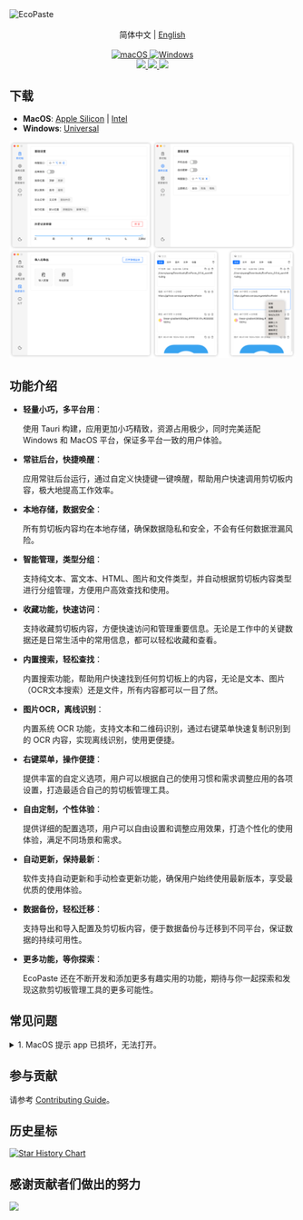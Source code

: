 <img src="https://socialify.git.ci/ayangweb/EcoPaste/image?description=1&font=Source%20Code%20Pro&forks=1&issues=1&logo=https%3A%2F%2Fgithub.com%2Fayangweb%2FEcoPaste%2Fblob%2Fmaster%2Fpublic%2Flogo.png%3Fraw%3Dtrue&name=1&owner=1&pattern=Floating%20Cogs&pulls=1&stargazers=1&theme=Auto" alt="EcoPaste" />

<div align="center">
  <br/>
  <div>
      简体中文 | <a href="https://github.com/ayangweb/EcoPaste">English</a >
  </div>
  <br/>
    
  <a href="https://github.com/ayangweb/EcoPaste/releases/latest">
    <img
      alt="macOS"
      src="https://img.shields.io/badge/-MacOS-black?style=flat-square&logo=apple&logoColor=white"
    />
  </a >
  <a href="https://github.com/ayangweb/EcoPaste/releases/latest">
    <img
      alt="Windows"
      src="https://img.shields.io/badge/-Windows-blue?style=flat-square&logo=windows&logoColor=white"
    />
  </a >

  <div>
    <a href="https://github.com/ayangweb/EcoPaste/blob/master/LICENSE">
      <img
        src="https://img.shields.io/github/license/ayangweb/EcoPaste?style=flat-square"
      />
    </a >
    <a href="https://github.com/ayangweb/EcoPaste/releases/latest">
      <img
        src="https://img.shields.io/github/package-json/v/ayangweb/EcoPaste?style=flat-square"
      />
    </a >
    <a href="https://github.com/ayangweb/EcoPaste/releases">
      <img
        src="https://img.shields.io/github/downloads/ayangweb/EcoPaste/total?style=flat-square"
      />  
    </a >
  </div>
</div>

## 下载

- **MacOS**: [Apple Silicon](https://mirror.ghproxy.com/https://github.com/ayangweb/EcoPaste/releases/download/v0.0.4/EcoPaste_0.0.4_aarch64.dmg) | [Intel](https://mirror.ghproxy.com/https://github.com/ayangweb/EcoPaste/releases/download/v0.0.4/EcoPaste_0.0.4_x64.dmg)
- **Windows**: [Universal](https://mirror.ghproxy.com/https://github.com/ayangweb/EcoPaste/releases/download/v0.0.4/EcoPaste_0.0.4_x64_zh-CN.msi)

<picture>
  <source media="(prefers-color-scheme: dark)" srcset="./images/app-dark.png" />
  <source media="(prefers-color-scheme: light)" srcset="./images/app-light.png" />
  <img src="./images/app-light.png" />
</picture>

## 功能介绍

- **轻量小巧，多平台用**：
  
  使用 Tauri 构建，应用更加小巧精致，资源占用极少，同时完美适配 Windows 和 MacOS 平台，保证多平台一致的用户体验。

- **常驻后台，快捷唤醒**：

  应用常驻后台运行，通过自定义快捷键一键唤醒，帮助用户快速调用剪切板内容，极大地提高工作效率。

- **本地存储，数据安全**：

  所有剪切板内容均在本地存储，确保数据隐私和安全，不会有任何数据泄漏风险。

- **智能管理，类型分组**：

  支持纯文本、富文本、HTML、图片和文件类型，并自动根据剪切板内容类型进行分组管理，方便用户高效查找和使用。

- **收藏功能，快速访问**：

  支持收藏剪切板内容，方便快速访问和管理重要信息。无论是工作中的关键数据还是日常生活中的常用信息，都可以轻松收藏和查看。

- **内置搜索，轻松查找**：

  内置搜索功能，帮助用户快速找到任何剪切板上的内容，无论是文本、图片（OCR文本搜索）还是文件，所有内容都可以一目了然。

- **图片OCR，离线识别**：

  内置系统 OCR 功能，支持文本和二维码识别，通过右键菜单快速复制识别到的 OCR 内容，实现离线识别，使用更便捷。

- **右键菜单，操作便捷**：

  提供丰富的自定义选项，用户可以根据自己的使用习惯和需求调整应用的各项设置，打造最适合自己的剪切板管理工具。

- **自由定制，个性体验**：

  提供详细的配置选项，用户可以自由设置和调整应用效果，打造个性化的使用体验，满足不同场景和需求。

- **自动更新，保持最新**：

  软件支持自动更新和手动检查更新功能，确保用户始终使用最新版本，享受最优质的使用体验。

- **数据备份，轻松迁移**：

  支持导出和导入配置及剪切板内容，便于数据备份与迁移到不同平台，保证数据的持续可用性。

- **更多功能，等你探索**：

  EcoPaste 还在不断开发和添加更多有趣实用的功能，期待与你一起探索和发现这款剪切板管理工具的更多可能性。

## 常见问题

<details>
<summary>1. MacOS 提示 app 已损坏，无法打开。</summary>

<picture>
  <source media="(prefers-color-scheme: dark)" srcset="./images/injure-dark.png" />
  <source media="(prefers-color-scheme: light)" srcset="./images/injure-light.png" />
  <img src="./images/injure-light.png" />
</picture>

在终端窗口输入以下命令，按回车键后输入系统密码并再次按回车键即可。

```bash
sudo xattr -r -d com.apple.quarantine /Applications/EcoPaste.app
```

</details>

## 参与贡献

请参考 [Contributing Guide](./.github/CONTRIBUTING.zh-CN.md)。

## 历史星标

<a href="https://star-history.com/#ayangweb/EcoPaste&Date">

 <picture>
   <source media="(prefers-color-scheme: dark)" srcset="https://api.star-history.com/svg?repos=ayangweb/EcoPaste&type=Date&theme=dark" />
   <source media="(prefers-color-scheme: light)" srcset="https://api.star-history.com/svg?repos=ayangweb/EcoPaste&type=Date" />
   <img alt="Star History Chart" src="https://api.star-history.com/svg?repos=ayangweb/EcoPaste&type=Date" />
 </picture>
</a>

## 感谢贡献者们做出的努力

<a href="https://github.com/ayangweb/EcoPaste/graphs/contributors">
  <img src="https://contrib.rocks/image?repo=ayangweb/EcoPaste" />
</a>
